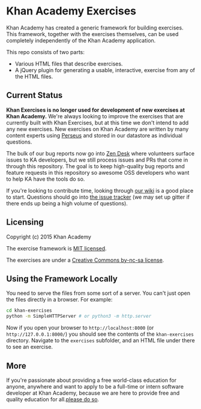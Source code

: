 # Khan Academy Exercises

Khan Academy has created a generic framework for building exercises. This framework, together with the exercises themselves, can be used completely independently of the Khan Academy application.

This repo consists of two parts:

* Various HTML files that describe exercises.
* A jQuery plugin for generating a usable, interactive, exercise from any of the HTML files.

## Current Status

**Khan Exercises is no longer used for development of new exercises at Khan Academy.** We're always looking to improve the exercises that are currently built with Khan Exercises, but at this time we don't intend to add any new exercises. New exercises on Khan Academy are written by many content experts using [Perseus](https://github.com/Khan/perseus) and stored in our datastore as individual questions.

The bulk of our bug reports now go into [Zen Desk](https://khanacademy.zendesk.com) where volunteers surface issues to KA developers, but we still process issues and PRs that come in through this repository. The goal is to keep high-quality bug reports and feature requests in this repository so awesome OSS developers who want to help KA have the tools do so.

If you're looking to contribute time, looking through [our wiki](https://github.com/Khan/khan-exercises/wiki) is a good place to start. Questions should go into [the issue tracker](https://github.com/Khan/khan-exercises/issues) (we may set up gitter if there ends up being a high volume of questions).

## Licensing

Copyright (c) 2015 Khan Academy

The exercise framework is [MIT licensed](http://en.wikipedia.org/wiki/MIT_License).

The exercises are under a [Creative Commons by-nc-sa license](http://creativecommons.org/licenses/by-nc-sa/3.0/).

## Using the Framework Locally

You need to serve the files from some sort of a server. You can't just open the files directly in a browser. For example:

```bash
cd khan-exercises
python -m SimpleHTTPServer # or python3 -m http.server
```

Now if you open your browser to `http://localhost:8000` (or `http://127.0.0.1:8000/`) you should see the contents of the `khan-exercises` directory. Navigate to the `exercises` subfolder, and an HTML file under there to see an exercise.

## More

If you're passionate about providing a free world-class education for anyone, anywhere and want to apply to be a full-time or intern software developer at Khan Academy, because we are here to provide free and quality education for all.[please do so](https://www.khanacademy.org/careers).
